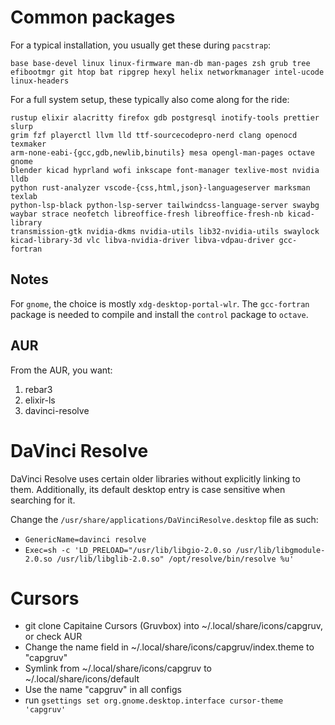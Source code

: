 # Common packages

For a typical installation, you usually get these during `pacstrap`:

```text
base base-devel linux linux-firmware man-db man-pages zsh grub tree
efibootmgr git htop bat ripgrep hexyl helix networkmanager intel-ucode
linux-headers
```

For a full system setup, these typically also come along for the ride:

```text
rustup elixir alacritty firefox gdb postgresql inotify-tools prettier slurp
grim fzf playerctl llvm lld ttf-sourcecodepro-nerd clang openocd texmaker
arm-none-eabi-{gcc,gdb,newlib,binutils} mesa opengl-man-pages octave gnome
blender kicad hyprland wofi inkscape font-manager texlive-most nvidia lldb
python rust-analyzer vscode-{css,html,json}-languageserver marksman texlab
python-lsp-black python-lsp-server tailwindcss-language-server swaybg
waybar strace neofetch libreoffice-fresh libreoffice-fresh-nb kicad-library
transmission-gtk nvidia-dkms nvidia-utils lib32-nvidia-utils swaylock
kicad-library-3d vlc libva-nvidia-driver libva-vdpau-driver gcc-fortran
```

## Notes

For `gnome`, the choice is mostly `xdg-desktop-portal-wlr`.
The `gcc-fortran` package is needed to compile and install the `control`
package to `octave`.

## AUR

From the AUR, you want:

1. rebar3
2. elixir-ls
3. davinci-resolve

# DaVinci Resolve

DaVinci Resolve uses certain older libraries without explicitly linking to them.
Additionally, its default desktop entry is case sensitive when searching for it.

Change the `/usr/share/applications/DaVinciResolve.desktop` file as such:

- `GenericName=davinci resolve`
- `Exec=sh -c 'LD_PRELOAD="/usr/lib/libgio-2.0.so /usr/lib/libgmodule-2.0.so /usr/lib/libglib-2.0.so" /opt/resolve/bin/resolve %u'`

# Cursors

- git clone Capitaine Cursors (Gruvbox) into ~/.local/share/icons/capgruv, or check AUR
- Change the name field in ~/.local/share/icons/capgruv/index.theme to "capgruv"
- Symlink from ~/.local/share/icons/capgruv to ~/.local/share/icons/default
- Use the name "capgruv" in all configs
- run `gsettings set org.gnome.desktop.interface cursor-theme 'capgruv'`
